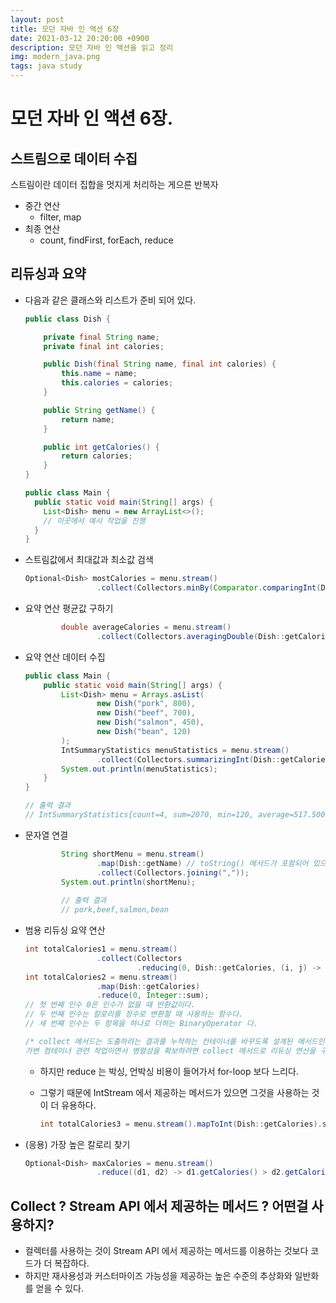 ```yaml
---
layout: post
title: 모던 자바 인 액션 6장
date: 2021-03-12 20:20:00 +0900
description: 모던 자바 인 액션을 읽고 정리
img: modern_java.png
tags: java study
---
```


# 모던 자바 인 액션 6장.

## 스트림으로 데이터 수집

스트림이란 데이터 집합을 멋지게 처리하는 게으른 반복자

- 중간 연산
  - filter, map
- 최종 연산
  - count, findFirst, forEach, reduce

## 리듀싱과 요약

- 다음과 같은 클래스와 리스트가 준비 되어 있다.

  ```java
  public class Dish {
  
      private final String name;
      private final int calories;
  
      public Dish(final String name, final int calories) {
          this.name = name;
          this.calories = calories;
      }
  
      public String getName() {
          return name;
      }
  
      public int getCalories() {
          return calories;
      }
  }
  
  public class Main {
    public static void main(String[] args) {
      List<Dish> menu = new ArrayList<>();
      // 이곳에서 예시 작업을 진행
    }
  }
  ```

- 스트림값에서 최대값과 최소값 검색

  ```java
  Optional<Dish> mostCalories = menu.stream()
                  .collect(Collectors.minBy(Comparator.comparingInt(Dish::getCalories)));
  ```

- 요약 연산 평균값 구하기

  ```java
          double averageCalories = menu.stream()
                  .collect(Collectors.averagingDouble(Dish::getCalories));
  ```

- 요약 연산 데이터 수집

  ```java
  public class Main {
      public static void main(String[] args) {
          List<Dish> menu = Arrays.asList(
                  new Dish("pork", 800),
                  new Dish("beef", 700),
                  new Dish("salmon", 450),
                  new Dish("bean", 120)
          );
          IntSummaryStatistics menuStatistics = menu.stream()
                  .collect(Collectors.summarizingInt(Dish::getCalories));
          System.out.println(menuStatistics);
      }
  }
  
  // 출력 결과
  // IntSummaryStatistics{count=4, sum=2070, min=120, average=517.500000, max=800}
  ```

- 문자열 연결

  ```java
          String shortMenu = menu.stream()
                  .map(Dish::getName) // toString() 메서드가 포함되어 있으면 이 부분 생략 가능
                  .collect(Collectors.joining(","));
          System.out.println(shortMenu);
          
          // 출력 결과
          // pork,beef,salmon,bean
  ```

- 범용 리듀싱 요약 연산

  ```java
  int totalCalories1 = menu.stream()
                  .collect(Collectors
                           .reducing(0, Dish::getCalories, (i, j) -> i + j));
  int totalCalories2 = menu.stream()
                  .map(Dish::getCalories)
                  .reduce(0, Integer::sum);
  // 첫 번째 인수 0은 인수가 없을 때 반환값이다.
  // 두 번째 인수는 칼로리를 정수로 변환할 때 사용하는 함수다.
  // 세 번째 인수는 두 항목을 하나로 더하는 BinaryOperator 다.
  
  /* collect 메서드는 도출하려는 결과를 누적하는 컨테이너를 바꾸도록 설계된 메서드인 반면, reduce 는 두 값을 하나로 도출하는 불변형 연산이라는 점에서 의미론적인 문제가 일어난다.
  가변 컴테이너 관련 작업이면서 병렬성을 확보하려면 collect 메서드로 리듀싱 연산을 구현하는 것이 바람직하다.*/
  ```

  - 하지만 reduce 는 박싱, 언박싱 비용이 들어가서 for-loop 보다 느리다.

  - 그렇기 때문에 IntStream 에서 제공하는 메서드가 있으면 그것을 사용하는 것이 더 유용하다.

    ```java
    int totalCalories3 = menu.stream().mapToInt(Dish::getCalories).sum();
    ```

- (응용) 가장 높은 칼로리 찾기

  ```java
  Optional<Dish> maxCalories = menu.stream()
                  .reduce((d1, d2) -> d1.getCalories() > d2.getCalories() ? d1 : d2);
  ```



## Collect ? Stream API 에서 제공하는 메서드 ? 어떤걸 사용하지?

- 컬렉터를 사용하는 것이 Stream API 에서 제공하는 메서드를 이용하는 것보다 코드가 더 복잡하다.
- 하지만 재사용성과 커스터마이즈 가능성을 제공하는 높은 수준의 추상화와 일반화를 얻을 수 있다.

